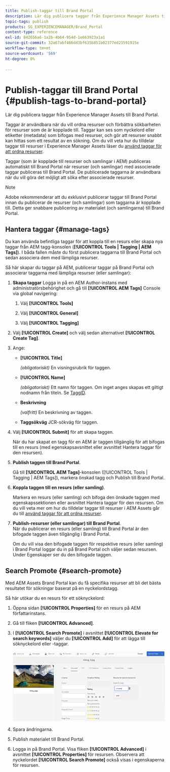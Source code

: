 ```yaml
---
title: Publish-taggar till Brand Portal
description: Lär dig publicera taggar från Experience Manager Assets till Brand Portal.
topic-tags: publish
products: SG_EXPERIENCEMANAGER/Brand_Portal
content-type: reference
exl-id: 842656a6-1a2b-4b64-954d-1e663923a1a1
source-git-commit: 32a67abf466dd3bf635b851b02377ed23591915e
workflow-type: tm+mt
source-wordcount: '569'
ht-degree: 0%

---
```


# Publish-taggar till Brand Portal {#publish-tags-to-brand-portal}

Lär dig publicera taggar från Experience Manager Assets till Brand Portal.

Taggar är användbara när du vill ordna resurser och förbättra sökbarheten för resurser som de är kopplade till. Taggar kan ses som nyckelord eller etiketter (metadata) som bifogas med resurser, och gör att resurser snabbt kan hittas som ett resultat av en sökning. Om du vill veta hur du tilldelar taggar till resurser i Experience Manager Assets läser du [använd taggar för att ordna resurser](https://experienceleague.adobe.com/sv/docs/experience-manager-65/content/assets/managing/organize-assets).

Taggar (som är kopplade till resurser och samlingar i AEM) publiceras automatiskt till Brand Portal när resurser (och samlingar) med associerade taggar publiceras till Brand Portal. De publicerade taggarna är användbara när du vill göra det möjligt att söka efter associerade resurser.

>[!NOTE]
>
>Adobe rekommenderar att du exklusivt publicerar taggar till Brand Portal innan du publicerar de resurser (och samlingar) som taggarna är kopplade till. Detta ger snabbare publicering av materialet (och samlingarna) till Brand Portal.

## Hantera taggar {#manage-tags}

Du kan använda befintliga taggar för att koppla till en resurs eller skapa nya taggar från AEM tagg-konsolen (**[!UICONTROL Tools | Tagging | AEM Tags]**). I båda fallen måste du först publicera taggarna till Brand Portal och sedan associera dem med lämpliga resurser.

Så här skapar du taggar på AEM, publicerar taggar på Brand Portal och associerar taggarna med lämpliga resurser (eller samlingar):

1. **Skapa taggar**
Logga in på en AEM Author-instans med administratörsbehörighet och gå till **[!UICONTROL AEM Tags]** Console via global navigering:

   1. Välj **[!UICONTROL Tools]**

   1. Välj **[!UICONTROL General]**

   1. Välj **[!UICONTROL Tagging]**

1. Välj **[!UICONTROL Create]** och välj sedan alternativet **[!UICONTROL Create Tag]**.
1. Ange:

   * **[!UICONTROL Title]**

     *(obligatoriskt)* En visningsrubrik för taggen.
   * **[!UICONTROL Name]**

     *(obligatoriskt)* Ett namn för taggen. Om inget anges skapas ett giltigt nodnamn från titeln. Se [TaggID](https://experienceleague.adobe.com/sv/docs/experience-manager-65/content/implementing/developing/platform/tagging/framework).
   * **Beskrivning**

     *(valfritt)* En beskrivning av taggen.
   * **Taggsökväg**
JCR-sökväg för taggen.

1. Välj **[!UICONTROL Submit]** för att skapa taggen.

   När du har skapat en tagg för en AEM är taggen tillgänglig för att bifogas till en resurs (med egenskapsavsnittet eller avsnittet Hantera taggar för den resursen).

1. **Publish taggen till Brand Portal**.

   Gå till **[!UICONTROL AEM Tags]**-konsolen ([!UICONTROL Tools | Tagging | AEM Tags]), markera önskad tagg och Publish till Brand Portal.

1. **Koppla taggen till en resurs (eller samling)**.

   Markera en resurs (eller samling) och bifoga den önskade taggen med egenskapssektionen eller avsnittet Hantera taggar för den resursen. Om du vill veta mer om hur du tilldelar taggar till resurser i AEM Assets går du till [använd taggar för att ordna resurser](https://experienceleague.adobe.com/sv/docs/experience-manager-65/content/assets/managing/organize-assets).

1. **Publish-resurser (eller samlingar) till Brand Portal**.\
   När du publicerar en resurs (eller samling) till Brand Portal är den bifogade taggen även tillgänglig i Brand Portal.

   Om du vill visa den bifogade taggen för respektive resurs (eller samling) i Brand Portal loggar du in på Brand Portal och väljer sedan resursen. Under Egenskaper ser du den bifogade taggen.

## Search Promote {#search-promote}

Med AEM Assets Brand Portal kan du få specifika resurser att bli det bästa resultatet för sökningar baserat på en nyckelordstagg.

Så här utökar du en resurs för ett söknyckelord:

1. Öppna sidan **[!UICONTROL Properties]** för en resurs på AEM författarinstans.
1. Gå till fliken **[!UICONTROL Advanced]**.
1. I **[!UICONTROL Search Promote]** i avsnittet **[!UICONTROL Elevate for search keywords]** väljer du **[!UICONTROL Add]** för att lägga till söknyckelord eller -taggar.

   ![](assets/search-promote.png)

1. Spara ändringarna.
1. Publish materialet till Brand Portal.
1. Logga in på Brand Portal. Visa fliken **[!UICONTROL Advanced]** i avsnittet **[!UICONTROL Properties]** för resursen.
Observera att nyckelordet **[!UICONTROL Search Promote]** också visas i egenskaperna för resursen.

